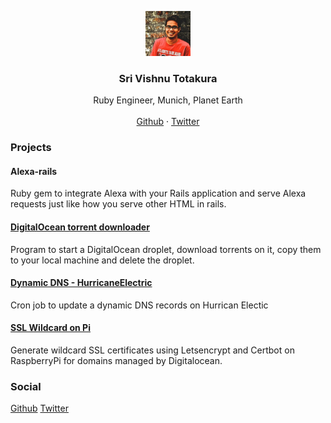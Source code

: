 <p align="center">
  <a href="https://srivishnu.totakura.in">
    <img src="assets/images/sri-vishnu-totakura.jpg" alt="Sri Vishnu Totakura" width="72" height="72">
  </a>
</p>

<h3 align="center">Sri Vishnu Totakura</h3>

<p align="center">
  Ruby Engineer, Munich, Planet Earth
  <br>
  <br>
  <a href="https://github.com/tsrivishnu">Github</a>
  ·
  <a href="https://twitter/tsrivishnu">Twitter</a>
</p>

### Projects

#### Alexa-rails

Ruby gem to integrate Alexa with your Rails application and serve Alexa
requests just like how you serve other HTML in rails.

#### [DigitalOcean torrent downloader](https://github.com/tsrivishnu/DO-torrent-downloader)

Program to start a DigitalOcean droplet, download torrents on it, copy them to your local machine and delete the droplet.

#### [Dynamic DNS - HurricaneElectric](https://github.com/tsrivishnu/dynamic-dns-he)

Cron job to update a dynamic DNS records on Hurrican Electic

####  [SSL Wildcard on Pi](https://github.com/tsrivishnu/pi-ssl-wildcard-certs)

Generate wildcard SSL certificates using Letsencrypt and Certbot on RaspberryPi for domains managed by Digitalocean.

### Social
[Github](https://github.com/tsrivishnu)
[Twitter](https://twitter.com/tsrivishnu)
